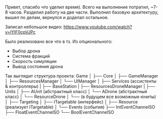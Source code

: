 Привет, спасибо что уделил время). Всего на выполнение потратил, ~7-8 часов. 
Разделил работу на две части. Выполнил базовую архитектуру, вышел по делам, вернулся и доделал остальное.

Записал небольшое видео: https://www.youtube.com/watch?v=lYIF0cpVJPc

Было реализовано все что в тз.
Из опционального:
* Выбор дрона
* Система фракций
* Скорость симуляции
* Вывод состояния дрона


Так выглядит структура проекта:
Game
│
├── Core
│   ├── GameManager
│   ├── ResourcesManager
│   └── UIManager
│
├── Services (ассистенты & контроллеры)
|   ├── BaseStation
|   ├── ResourcesDroneManager
| 
├── Units
│   ├── AUnit (абстрактный класс)
│       └── ADrone (абстрактный класс)
│           └── ResourceDrone
│       └── (в будущем все возможные юниты)
│
├── Targeting
│   ├── ITargetable (интерфейс)
│   ├── Resource (реализует ITargetable)
│
└── Events (события)
    ├── IntEventChannelSO
    ├── FloatEventChannelSO
    └── BoolEventChannelSO
